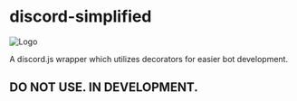 # discord-simplified

![Logo](https://i.imgur.com/cFck1ZG.png)

A discord.js wrapper which utilizes decorators for easier bot development.

## DO NOT USE. IN DEVELOPMENT.